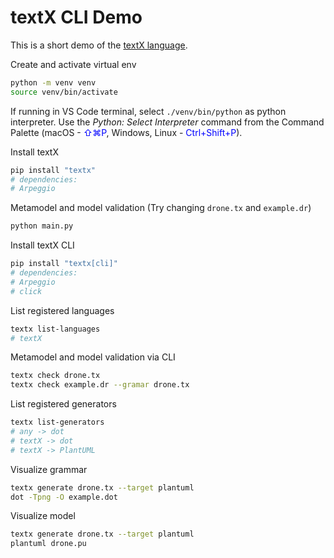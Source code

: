 # textX CLI Demo

This is a short demo of the [textX language](https://github.com/textX/textX).

Create and activate virtual env

``` bash
python -m venv venv
source venv/bin/activate
```

If running in VS Code terminal, select `./venv/bin/python` as python interpreter. Use the *Python: Select Interpreter* command from the Command Palette (macOS - <span style="color:blue">⇧⌘P</span>, Windows, Linux - <span style="color:blue">Ctrl+Shift+P</span>).

Install textX

``` bash
pip install "textx"
# dependencies:
# Arpeggio
```

Metamodel and model validation (Try changing `drone.tx` and `example.dr`)

``` bash
python main.py
```

Install textX CLI

``` bash
pip install "textx[cli]"
# dependencies:
# Arpeggio
# click
```

List registered languages

``` bash
textx list-languages
# textX
```

Metamodel and model validation via CLI

``` bash
textx check drone.tx
textx check example.dr --gramar drone.tx
```

List registered generators

``` bash
textx list-generators
# any -> dot
# textX -> dot
# textX -> PlantUML  
```

Visualize grammar

``` bash
textx generate drone.tx --target plantuml
dot -Tpng -O example.dot
```

Visualize model

``` bash
textx generate drone.tx --target plantuml
plantuml drone.pu
```